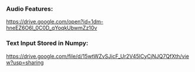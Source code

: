 ### Audio Features:
https://drive.google.com/open?id=1dm-hneEZ6O6l_0C0D_qYoqkUbwmZz10v

### Text Input Stored in Numpy:
https://drive.google.com/file/d/15wtWZvSJicF_Ur2V45lCyCjNJQ7QfXth/view?usp=sharing
